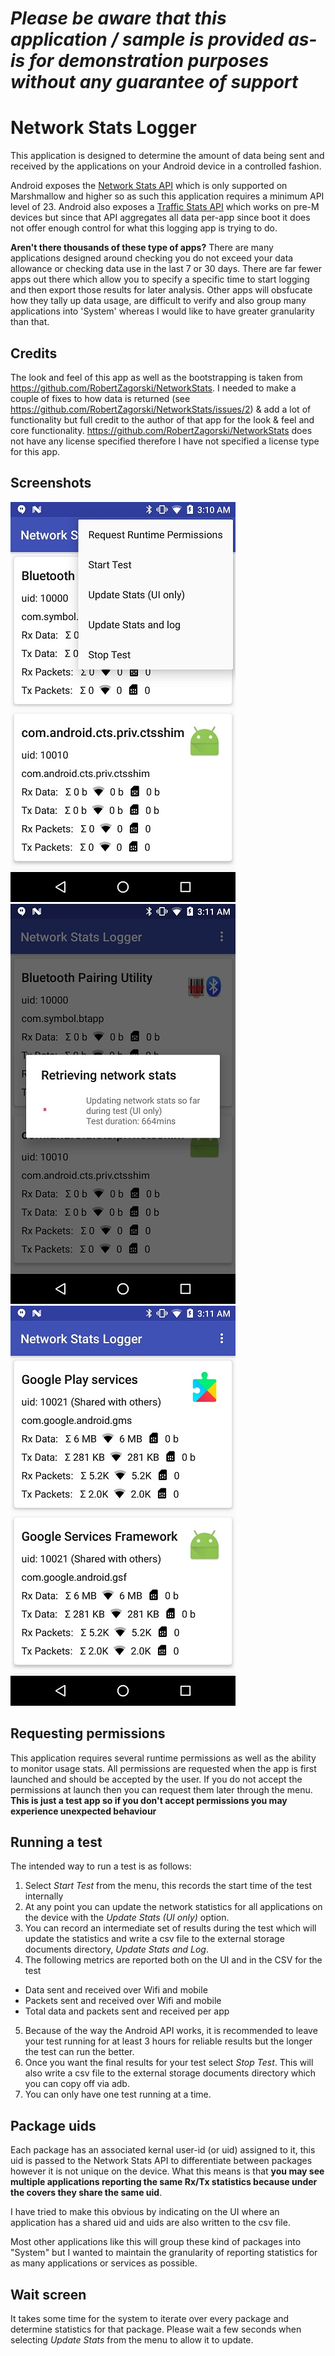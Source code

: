 *Please be aware that this application / sample is provided as-is for demonstration purposes without any guarantee of support*
=========================================================

# Network Stats Logger
This application is designed to determine the amount of data being sent and received by the applications on your Android device in a controlled fashion.

Android exposes the [Network Stats API](https://developer.android.com/reference/android/app/usage/NetworkStats.html) which is only supported on Marshmallow and higher so as such this application requires a minimum API level of 23.  Android also exposes a [Traffic Stats API](https://developer.android.com/reference/android/net/TrafficStats.html) which works on pre-M devices but since that API aggregates all data per-app since boot it does not offer enough control for what this logging app is trying to do. 

**Aren't there thousands of these type of apps?**  There are many applications designed around checking you do not exceed your data allowance or checking data use in the last 7 or 30 days.  There are far fewer apps out there which allow you to specify a specific time to start logging and then export those results for later analysis.  Other apps will obsfucate how they tally up data usage, are difficult to verify and also group many applications into 'System' whereas I would like to have greater granularity than that. 

## Credits
The look and feel of this app as well as the bootstrapping is taken from https://github.com/RobertZagorski/NetworkStats.  I needed to make a couple of fixes to how data is returned (see https://github.com/RobertZagorski/NetworkStats/issues/2) & add a lot of functionality but full credit to the author of that app for the look & feel and core functionality.  https://github.com/RobertZagorski/NetworkStats does not have any license specified therefore I have not specified a license type for this app.   

## Screenshots
![Options](https://raw.githubusercontent.com/darryncampbell/Network-Stats-Logger/master/screenshots/1.jpg)
![Retrieving stats](https://raw.githubusercontent.com/darryncampbell/Network-Stats-Logger/master/screenshots/2.jpg)
![Stats](https://raw.githubusercontent.com/darryncampbell/Network-Stats-Logger/master/screenshots/3.jpg)

## Requesting permissions
This application requires several runtime permissions as well as the ability to monitor usage stats.  All permissions are requested when the app is first launched and should be accepted by the user.  If you do not accept the permissions at launch then you can request them later through the menu.  **This is just a test app so if you don't accept permissions you may experience unexpected behaviour**

## Running a test
The intended way to run a test is as follows:
1. Select _Start Test_ from the menu, this records the start time of the test internally
2. At any point you can update the network statistics for all applications on the device with the _Update Stats (UI only)_ option.
3. You can record an intermediate set of results during the test which will update the statistics and write a csv file to the external storage documents directory, _Update Stats and Log_.
4. The following metrics are reported both on the UI and in the CSV for the test
  - Data sent and received over Wifi and mobile
  - Packets sent and received over Wifi and mobile
  - Total data and packets sent and received per app

5. Because of the way the Android API works, it is recommended to leave your test running for at least 3 hours for reliable results but the longer the test can run the better.
6. Once you want the final results for your test select _Stop Test_.  This will also write a csv file to the external storage documents directory which you can copy off via adb.
7. You can only have one test running at a time.

## Package uids
Each package has an associated kernal user-id (or uid) assigned to it, this uid is passed to the Network Stats API to differentiate between packages however it is not unique on the device.  What this means is that **you may see multiple applications reporting the same Rx/Tx statistics because under the covers they share the same uid**.  

I have tried to make this obvious by indicating on the UI where an application has a shared uid and uids are also written to the csv file.

Most other applications like this will group these kind of packages into "System" but I wanted to maintain the granularity of reporting statistics for as many applications or services as possible.

## Wait screen
It takes some time for the system to iterate over every package and determine statistics for that package.  Please wait a few seconds when selecting _Update Stats_ from the menu to allow it to update.
